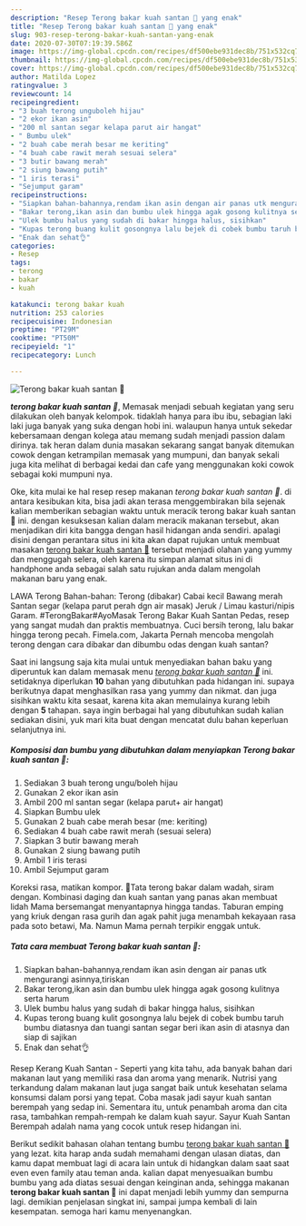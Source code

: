 ```yaml
---
description: "Resep Terong bakar kuah santan 🍆 yang enak"
title: "Resep Terong bakar kuah santan 🍆 yang enak"
slug: 903-resep-terong-bakar-kuah-santan-yang-enak
date: 2020-07-30T07:19:39.586Z
image: https://img-global.cpcdn.com/recipes/df500ebe931dec8b/751x532cq70/terong-bakar-kuah-santan-🍆-foto-resep-utama.jpg
thumbnail: https://img-global.cpcdn.com/recipes/df500ebe931dec8b/751x532cq70/terong-bakar-kuah-santan-🍆-foto-resep-utama.jpg
cover: https://img-global.cpcdn.com/recipes/df500ebe931dec8b/751x532cq70/terong-bakar-kuah-santan-🍆-foto-resep-utama.jpg
author: Matilda Lopez
ratingvalue: 3
reviewcount: 14
recipeingredient:
- "3 buah terong unguboleh hijau"
- "2 ekor ikan asin"
- "200 ml santan segar kelapa parut air hangat"
- " Bumbu ulek"
- "2 buah cabe merah besar me keriting"
- "4 buah cabe rawit merah sesuai selera"
- "3 butir bawang merah"
- "2 siung bawang putih"
- "1 iris terasi"
- "Sejumput garam"
recipeinstructions:
- "Siapkan bahan-bahannya,rendam ikan asin dengan air panas utk mengurangi asinnya,tiriskan"
- "Bakar terong,ikan asin dan bumbu ulek hingga agak gosong kulitnya serta harum"
- "Ulek bumbu halus yang sudah di bakar hingga halus, sisihkan"
- "Kupas terong buang kulit gosongnya lalu bejek di cobek bumbu taruh bumbu diatasnya dan tuangi santan segar beri ikan asin di atasnya dan siap di sajikan"
- "Enak dan sehat👌"
categories:
- Resep
tags:
- terong
- bakar
- kuah

katakunci: terong bakar kuah 
nutrition: 253 calories
recipecuisine: Indonesian
preptime: "PT29M"
cooktime: "PT50M"
recipeyield: "1"
recipecategory: Lunch

---
```



![Terong bakar kuah santan 🍆](https://img-global.cpcdn.com/recipes/df500ebe931dec8b/751x532cq70/terong-bakar-kuah-santan-🍆-foto-resep-utama.jpg)

<b><i>terong bakar kuah santan 🍆</i></b>, Memasak menjadi sebuah kegiatan yang seru dilakukan oleh banyak kelompok. tidaklah hanya para ibu ibu, sebagian laki laki juga banyak yang suka dengan hobi ini. walaupun hanya untuk sekedar kebersamaan dengan kolega atau memang sudah menjadi passion dalam dirinya. tak heran dalam dunia masakan sekarang sangat banyak ditemukan cowok dengan ketrampilan memasak yang mumpuni, dan banyak sekali juga kita melihat di berbagai kedai dan cafe yang menggunakan koki cowok sebagai koki mumpuni nya.

Oke, kita mulai ke hal resep resep makanan <i>terong bakar kuah santan 🍆</i>. di antara kesibukan kita, bisa jadi akan terasa menggembirakan bila sejenak kalian memberikan sebagian waktu untuk meracik terong bakar kuah santan 🍆 ini. dengan kesuksesan kalian dalam meracik makanan tersebut, akan menjadikan diri kita bangga dengan hasil hidangan anda sendiri. apalagi disini dengan perantara situs ini kita akan dapat rujukan untuk membuat masakan <u>terong bakar kuah santan 🍆</u> tersebut menjadi olahan yang yummy dan menggugah selera, oleh karena itu simpan alamat situs ini di handphone anda sebagai salah satu rujukan anda dalam mengolah makanan baru yang enak.

LAWA Terong Bahan-bahan: Terong (dibakar) Cabai kecil Bawang merah Santan segar (kelapa parut perah dgn air masak) Jeruk / Limau kasturi/nipis Garam. #TerongBakar#AyoMasak Terong Bakar Kuah Santan Pedas, resep yang sangat mudah dan praktis membuatnya. Cuci bersih terong, lalu bakar hingga terong pecah. Fimela.com, Jakarta Pernah mencoba mengolah terong dengan cara dibakar dan dibumbu odas dengan kuah santan?


Saat ini langsung saja kita mulai untuk menyediakan bahan baku yang diperuntuk kan dalam memasak menu <u><i>terong bakar kuah santan 🍆</i></u> ini. setidaknya diperlukan <b>10</b> bahan yang dibutuhkan pada hidangan ini. supaya berikutnya dapat menghasilkan rasa yang yummy dan nikmat. dan juga sisihkan waktu kita sesaat, karena kita akan memulainya kurang lebih dengan <b>5</b> tahapan. saya ingin berbagai hal yang dibutuhkan sudah kalian sediakan disini, yuk mari kita buat dengan mencatat dulu bahan keperluan selanjutnya ini.

<!--inarticleads1-->

##### Komposisi dan bumbu yang dibutuhkan dalam menyiapkan Terong bakar kuah santan 🍆:

1. Sediakan 3 buah terong ungu/boleh hijau
1. Gunakan 2 ekor ikan asin
1. Ambil 200 ml santan segar (kelapa parut+ air hangat)
1. Siapkan  Bumbu ulek
1. Gunakan 2 buah cabe merah besar (me: keriting)
1. Sediakan 4 buah cabe rawit merah (sesuai selera)
1. Siapkan 3 butir bawang merah
1. Gunakan 2 siung bawang putih
1. Ambil 1 iris terasi
1. Ambil Sejumput garam


Koreksi rasa, matikan kompor. 🍆Tata terong bakar dalam wadah, siram dengan. Kombinasi daging dan kuah santan yang panas akan membuat lidah Mama bersemangat menyantapnya hingga tandas. Taburan emping yang kriuk dengan rasa gurih dan agak pahit juga menambah kekayaan rasa pada soto betawi, Ma. Namun Mama pernah terpikir enggak untuk. 

<!--inarticleads2-->

##### Tata cara membuat Terong bakar kuah santan 🍆:

1. Siapkan bahan-bahannya,rendam ikan asin dengan air panas utk mengurangi asinnya,tiriskan
1. Bakar terong,ikan asin dan bumbu ulek hingga agak gosong kulitnya serta harum
1. Ulek bumbu halus yang sudah di bakar hingga halus, sisihkan
1. Kupas terong buang kulit gosongnya lalu bejek di cobek bumbu taruh bumbu diatasnya dan tuangi santan segar beri ikan asin di atasnya dan siap di sajikan
1. Enak dan sehat👌


Resep Kerang Kuah Santan - Seperti yang kita tahu, ada banyak bahan dari makanan laut yang memiliki rasa dan aroma yang menarik. Nutrisi yang terkandung dalam makanan laut juga sangat baik untuk kesehatan selama konsumsi dalam porsi yang tepat. Coba masak jadi sayur kuah santan berempah yang sedap ini. Sementara itu, untuk penambah aroma dan cita rasa, tambahkan rempah-rempah ke dalam kuah sayur. Sayur Kuah Santan Berempah adalah nama yang cocok untuk resep hidangan ini. 

Berikut sedikit bahasan olahan tentang bumbu <u>terong bakar kuah santan 🍆</u> yang lezat. kita harap anda sudah memahami dengan ulasan diatas, dan kamu dapat membuat lagi di acara lain untuk di hidangkan dalam saat saat even even family atau teman anda. kalian dapat menyesuaikan bumbu bumbu yang ada diatas sesuai dengan keinginan anda, sehingga makanan <b>terong bakar kuah santan 🍆</b> ini dapat menjadi lebih yummy dan sempurna lagi. demikian penjelasan singkat ini, sampai jumpa kembali di lain kesempatan. semoga hari kamu menyenangkan.
